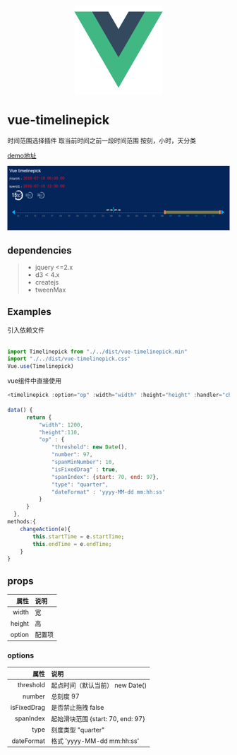
<p align="center">
  <a href="https://github.com/vuejs/vue">
    <img src="/vue.png" width="200" height="200">
  </a>
</p>

# vue-timelinepick

 时间范围选择插件 取当前时间之前一段时间范围  按刻，小时，天分类

[demo地址](https://yelingfeng.github.io/vue-timelinepick/)

![](/pp.gif)

## dependencies
> * jquery <=2.x
> * d3 < 4.x
> * createjs
> * tweenMax

## Examples

引入依赖文件
``` js

import Timelinepick from "./../dist/vue-timelinepick.min"
import "./../dist/vue-timelinepick.css"
Vue.use(Timelinepick)

```

vue组件中直接使用
``` js
<timelinepick :option="op" :width="width" :height="height" :handler="changeAction"></timelinepick>

data() {
      return {
          "width": 1200,
          "height":110,
          "op" : {
              "threshold": new Date(),
              "number": 97,
              "spanMinNumber": 10,
              "isFixedDrag" : true,
              "spanIndex": {start: 70, end: 97},
              "type": "quarter",
              "dateFormat" : 'yyyy-MM-dd mm:hh:ss'
          }
      }
  },
methods:{
    changeAction(e){
        this.startTime = e.startTime;
        this.endTime = e.endTime;
    }
}
```
## props
| 属性        | 说明         | 
| -------------: |:-------------|
| width       | 宽   |
| height      | 高      |  
| option      | 配置项  |  
### options
| 属性        | 说明         | 
| -------------: |:-------------|
| threshold      | 起点时间（默认当前） new Date()   |
| number         |  总刻度   97  |  
| isFixedDrag    |   是否禁止拖拽 false |  
| spanIndex    |   起始滑块范围   {start: 70, end: 97}| 
| type    |   刻度类型  "quarter" | 
| dateFormat | 格式 'yyyy-MM-dd mm:hh:ss'|
